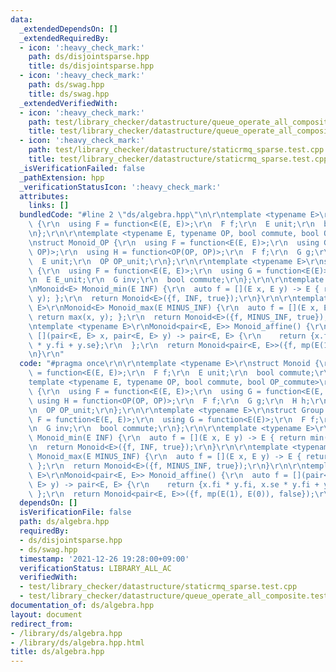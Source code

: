 ```yaml
---
data:
  _extendedDependsOn: []
  _extendedRequiredBy:
  - icon: ':heavy_check_mark:'
    path: ds/disjointsparse.hpp
    title: ds/disjointsparse.hpp
  - icon: ':heavy_check_mark:'
    path: ds/swag.hpp
    title: ds/swag.hpp
  _extendedVerifiedWith:
  - icon: ':heavy_check_mark:'
    path: test/library_checker/datastructure/queue_operate_all_composite.test.cpp
    title: test/library_checker/datastructure/queue_operate_all_composite.test.cpp
  - icon: ':heavy_check_mark:'
    path: test/library_checker/datastructure/staticrmq_sparse.test.cpp
    title: test/library_checker/datastructure/staticrmq_sparse.test.cpp
  _isVerificationFailed: false
  _pathExtension: hpp
  _verificationStatusIcon: ':heavy_check_mark:'
  attributes:
    links: []
  bundledCode: "#line 2 \"ds/algebra.hpp\"\n\r\ntemplate <typename E>\r\nstruct Monoid\
    \ {\r\n  using F = function<E(E, E)>;\r\n  F f;\r\n  E unit;\r\n  bool commute;\r\
    \n};\r\n\r\ntemplate <typename E, typename OP, bool commute, bool OP_commute>\r\
    \nstruct Monoid_OP {\r\n  using F = function<E(E, E)>;\r\n  using G = function<E(E,\
    \ OP)>;\r\n  using H = function<OP(OP, OP)>;\r\n  F f;\r\n  G g;\r\n  H h;\r\n\
    \  E unit;\r\n  OP OP_unit;\r\n};\r\n\r\ntemplate <typename E>\r\nstruct Group\
    \ {\r\n  using F = function<E(E, E)>;\r\n  using G = function<E(E)>;\r\n  F f;\r\
    \n  E E_unit;\r\n  G inv;\r\n  bool commute;\r\n};\r\n\r\ntemplate <typename E>\r\
    \nMonoid<E> Monoid_min(E INF) {\r\n  auto f = [](E x, E y) -> E { return min(x,\
    \ y); };\r\n  return Monoid<E>({f, INF, true});\r\n}\r\n\r\ntemplate <typename\
    \ E>\r\nMonoid<E> Monoid_max(E MINUS_INF) {\r\n  auto f = [](E x, E y) -> E {\
    \ return max(x, y); };\r\n  return Monoid<E>({f, MINUS_INF, true});\r\n}\r\n\r\
    \ntemplate <typename E>\r\nMonoid<pair<E, E>> Monoid_affine() {\r\n  auto f =\
    \ [](pair<E, E> x, pair<E, E> y) -> pair<E, E> {\r\n    return {x.fi * y.fi, x.se\
    \ * y.fi + y.se};\r\n  };\r\n  return Monoid<pair<E, E>>({f, mp(E(1), E(0)), false});\r\
    \n}\r\n"
  code: "#pragma once\r\n\r\ntemplate <typename E>\r\nstruct Monoid {\r\n  using F\
    \ = function<E(E, E)>;\r\n  F f;\r\n  E unit;\r\n  bool commute;\r\n};\r\n\r\n\
    template <typename E, typename OP, bool commute, bool OP_commute>\r\nstruct Monoid_OP\
    \ {\r\n  using F = function<E(E, E)>;\r\n  using G = function<E(E, OP)>;\r\n \
    \ using H = function<OP(OP, OP)>;\r\n  F f;\r\n  G g;\r\n  H h;\r\n  E unit;\r\
    \n  OP OP_unit;\r\n};\r\n\r\ntemplate <typename E>\r\nstruct Group {\r\n  using\
    \ F = function<E(E, E)>;\r\n  using G = function<E(E)>;\r\n  F f;\r\n  E E_unit;\r\
    \n  G inv;\r\n  bool commute;\r\n};\r\n\r\ntemplate <typename E>\r\nMonoid<E>\
    \ Monoid_min(E INF) {\r\n  auto f = [](E x, E y) -> E { return min(x, y); };\r\
    \n  return Monoid<E>({f, INF, true});\r\n}\r\n\r\ntemplate <typename E>\r\nMonoid<E>\
    \ Monoid_max(E MINUS_INF) {\r\n  auto f = [](E x, E y) -> E { return max(x, y);\
    \ };\r\n  return Monoid<E>({f, MINUS_INF, true});\r\n}\r\n\r\ntemplate <typename\
    \ E>\r\nMonoid<pair<E, E>> Monoid_affine() {\r\n  auto f = [](pair<E, E> x, pair<E,\
    \ E> y) -> pair<E, E> {\r\n    return {x.fi * y.fi, x.se * y.fi + y.se};\r\n \
    \ };\r\n  return Monoid<pair<E, E>>({f, mp(E(1), E(0)), false});\r\n}\r\n"
  dependsOn: []
  isVerificationFile: false
  path: ds/algebra.hpp
  requiredBy:
  - ds/disjointsparse.hpp
  - ds/swag.hpp
  timestamp: '2021-12-26 19:28:00+09:00'
  verificationStatus: LIBRARY_ALL_AC
  verifiedWith:
  - test/library_checker/datastructure/staticrmq_sparse.test.cpp
  - test/library_checker/datastructure/queue_operate_all_composite.test.cpp
documentation_of: ds/algebra.hpp
layout: document
redirect_from:
- /library/ds/algebra.hpp
- /library/ds/algebra.hpp.html
title: ds/algebra.hpp
---
```

